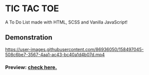 # TIC TAC TOE

A To Do List made with HTML, SCSS and Vanilla JavaScript!


## Demonstration



https://user-images.githubusercontent.com/86936050/158497045-508c6be7-3567-4aa1-ac43-bc40a1d4b07d.mp4




### Preview: <a href="https://tic-tac-toe-bice-five.vercel.app/">check here.</a>
